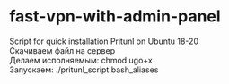 # fast-vpn-with-admin-panel
Script for quick installation Pritunl on Ubuntu 18-20  
Скачиваем файл на сервер  
Делаем исполняемым: chmod ugo+x  
Запускаем: ./pritunl_script.bash_aliases
